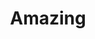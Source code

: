 ---
stars: 5
country: United States
title: Amazing
description: >
  <p>I am very excited that this app exist and is available as a phone app. My body and soul has been looking to connects to something more grounding in life and this was it. Worth every penny!</p>
---